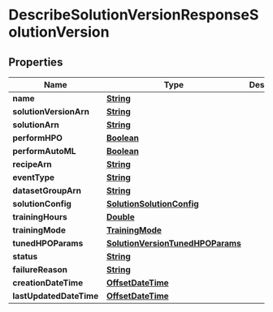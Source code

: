 

# DescribeSolutionVersionResponseSolutionVersion


## Properties

| Name | Type | Description | Notes |
|------------ | ------------- | ------------- | -------------|
|**name** | [**String**](String.md) |  |  [optional] |
|**solutionVersionArn** | [**String**](String.md) |  |  [optional] |
|**solutionArn** | [**String**](String.md) |  |  [optional] |
|**performHPO** | [**Boolean**](Boolean.md) |  |  [optional] |
|**performAutoML** | [**Boolean**](Boolean.md) |  |  [optional] |
|**recipeArn** | [**String**](String.md) |  |  [optional] |
|**eventType** | [**String**](String.md) |  |  [optional] |
|**datasetGroupArn** | [**String**](String.md) |  |  [optional] |
|**solutionConfig** | [**SolutionSolutionConfig**](SolutionSolutionConfig.md) |  |  [optional] |
|**trainingHours** | [**Double**](Double.md) |  |  [optional] |
|**trainingMode** | [**TrainingMode**](TrainingMode.md) |  |  [optional] |
|**tunedHPOParams** | [**SolutionVersionTunedHPOParams**](SolutionVersionTunedHPOParams.md) |  |  [optional] |
|**status** | [**String**](String.md) |  |  [optional] |
|**failureReason** | [**String**](String.md) |  |  [optional] |
|**creationDateTime** | [**OffsetDateTime**](OffsetDateTime.md) |  |  [optional] |
|**lastUpdatedDateTime** | [**OffsetDateTime**](OffsetDateTime.md) |  |  [optional] |



